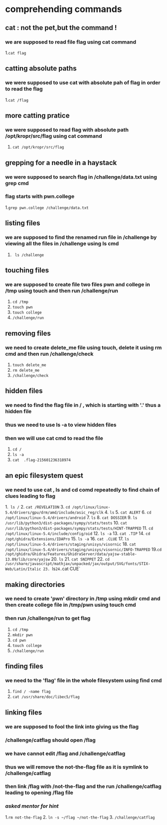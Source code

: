# comprehending commands

## cat : not the pet,but the command !
### we are supposed to read file flag using cat command
1.`cat flag`

## catting absolute paths
### we were supposed to use cat with absolute pah of flag in order to read the flag
1.`cat /flag`

## more catting pratice
### we were supposed to read flag with absolute path /opt/kropr/src/flag using cat command
1. `cat /opt/kropr/src/flag`

## grepping for a needle in a haystack
### we were supposed to search flag in /challenge/data.txt using grep cmd
### flag starts with pwn.college
1.`grep pwn.college /challenge/data.txt`

## listing files
### we are supposed to find the renamed run file in /challenge by viewing all the files in /challenge using ls cmd
1. ` ls /challenge`

## touching files
### we are supposed to create file two files pwn and college in /tmp using touch and then run /challenge/run
1. `cd /tmp`
2. `touch pwn`
3. `touch college`
4. `/challenge/run`

## removing files
### we need to create delete_me file using touch, delete it using rm cmd and then run /challenge/check
1. `touch delete_me`
2. `rm delete_me`
3. `/challenge/check`

## hidden files
### we need to find the flag file in / ,  which is starting with '.' thus a hidden file
### thus we need to use ls -a to view hidden files
### then we will use cat cmd to read the file 
1. `cd /`
2. `ls -a`
3. `cat  .flag-215601236318974`

## an epic filesystem quest
### we need to use cat , ls and cd comd repeatedly to find chain of clues leading to flag
 1.` ls /`
 2. `cat /REVELATION`
 3. `cd /opt/linux/linux-5.4/drivers/gpu/drm/amd/include/asic_reg/clk`
 4. `ls`
 5. `cat ALERT`
 6. `cd /opt/linux/linux-5.4/drivers/android`
 7. `ls`
 8. `cat DOSSIER`
 9. `ls  /usr/lib/python3/dist-packages/sympy/stats/tests`
10. `cat /usr/lib/python3/dist-packages/sympy/stats/tests/HINT-TRAPPED`
11. `cd  /opt/linux/linux-5.4/include/config/oid`
12. `ls -a`
13. `cat .TIP`
14. `cd  /opt/ghidra/Extensions/IDAPro`
15. `ls -a`
16. `cat .CLUE`
17. `ls  /opt/linux/linux-5.4/drivers/staging/unisys/visornic`
18. `cat  /opt/linux/linux-5.4/drivers/staging/unisys/visornic/INFO-TRAPPED`
19.`cd /opt/ghidra/Ghidra/Features/GhidraServer/data/yajsw-stable-13.09/lib/core/yajsw`
20. `ls`
21. `cat SNIPPET`
22. `cd /usr/share/javascript/mathjax/unpacked/jax/output/SVG/fonts/STIX-Web/Latin/Italic
23. `ls`
24. `cat CUE`
## making directories
### we need to create 'pwn' directory in /tmp using mkdir cmd and then create college file in /tmp/pwn using touch cmd
### then run /challenge/run to get flag
1. `cd /tmp`
2. `mkdir pwn`
3. `cd pwn`
4. `touch college`
5. `/challenge/run`

## finding files
### we need to the 'flag' file in the whole filesystem using find cmd
1. `find / -name flag`
2. `cat /usr/share/doc/libec5/flag`

## linking files 
 ### we are supposed to fool the link into giving us the flag
 ### /challenge/catflag should open /flag
 ### we have cannot edit /flag and /challenge/catflag
 ### thus we will remove the not-the-flag file as it is symlink to /challenge/catflag
 ### then link /flag with /not-the-flag and the run /challenge/catflag leading to opening /flag file
 ### *asked mentor for hint*
 1.`rm not-the-flag`
 2. `ln -s ~/flag ~/not-the-flag`
 3. `/challenge/catflag`
